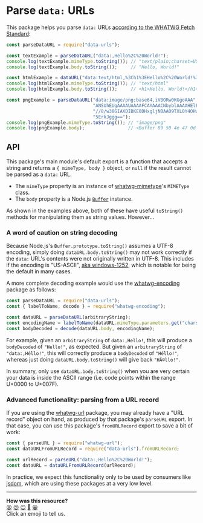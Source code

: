 # Parse `data:` URLs

This package helps you parse `data:` URLs [according to the WHATWG Fetch Standard](https://fetch.spec.whatwg.org/#data-urls):

```js
const parseDataURL = require("data-urls");

const textExample = parseDataURL("data:,Hello%2C%20World!");
console.log(textExample.mimeType.toString()); // "text/plain;charset=US-ASCII"
console.log(textExample.body.toString());     // "Hello, World!"

const htmlExample = dataURL("data:text/html,%3Ch1%3EHello%2C%20World!%3C%2Fh1%3E");
console.log(htmlExample.mimeType.toString()); // "text/html"
console.log(htmlExample.body.toString());     // <h1>Hello, World!</h1>

const pngExample = parseDataURL("data:image/png;base64,iVBORw0KGgoAAA" +
                                "ANSUhEUgAAAAUAAAAFCAYAAACNbyblAAAAHElEQVQI12P4" +
                                "//8/w38GIAXDIBKE0DHxgljNBAAO9TXL0Y4OHwAAAABJRU" +
                                "5ErkJggg==");
console.log(pngExample.mimeType.toString()); // "image/png"
console.log(pngExample.body);                // <Buffer 89 50 4e 47 0d ... >
```

## API

This package's main module's default export is a function that accepts a string and returns a `{ mimeType, body }` object, or `null` if the result cannot be parsed as a `data:` URL.

- The `mimeType` property is an instance of [whatwg-mimetype](https://www.npmjs.com/package/whatwg-mimetype)'s `MIMEType` class.
- The `body` property is a Node.js [`Buffer`](https://nodejs.org/docs/latest/api/buffer.html) instance.

As shown in the examples above, both of these have useful `toString()` methods for manipulating them as string values. However…

### A word of caution on string decoding

Because Node.js's `Buffer.prototype.toString()` assumes a UTF-8 encoding, simply doing `dataURL.body.toString()` may not work correctly if the `data:` URL's contents were not originally written in UTF-8. This includes if the encoding is "US-ASCII", [aka windows-1252](https://encoding.spec.whatwg.org/#names-and-labels), which is notable for being the default in many cases.

A more complete decoding example would use the [whatwg-encoding](https://www.npmjs.com/package/whatwg-encoding) package as follows:

```js
const parseDataURL = require("data-urls");
const { labelToName, decode } = require("whatwg-encoding");

const dataURL = parseDataURL(arbitraryString);
const encodingName = labelToName(dataURL.mimeType.parameters.get("charset"));
const bodyDecoded = decode(dataURL.body, encodingName);
```

For example, given an `arbitraryString` of `data:,Hello!`, this will produce a `bodyDecoded` of `"Hello!"`, as expected. But given an `arbitraryString` of `"data:,Héllo!"`, this will correctly produce a `bodyDecoded` of `"Héllo!"`, whereas just doing `dataURL.body.toString()` will give back `"HÃ©llo!"`.

In summary, only use `dataURL.body.toString()` when you are very certain your data is inside the ASCII range (i.e. code points within the range U+0000 to U+007F).

### Advanced functionality: parsing from a URL record

If you are using the [whatwg-url](https://github.com/jsdom/whatwg-url) package, you may already have a "URL record" object on hand, as produced by that package's `parseURL` export. In that case, you can use this package's `fromURLRecord` export to save a bit of work:

```js
const { parseURL } = require("whatwg-url");
const dataURLFromURLRecord = require("data-urls").fromURLRecord;

const urlRecord = parseURL("data:,Hello%2C%20World!");
const dataURL = dataURLFromURLRecord(urlRecord);
```

In practice, we expect this functionality only to be used by consumers like [jsdom](https://www.npmjs.com/package/jsdom), which are using these packages at a very low level.


<!-- BEGIN GENERATED SECTION DO NOT EDIT -->

---

**How was this resource?**  
[😫](https://airtable.com/shrUJ3t7KLMqVRFKR?prefill_Repository=makersacademy/javascript-web-applications&prefill_File=resources/example-3/node_modules/data-urls/README.md&prefill_Sentiment=😫) [😕](https://airtable.com/shrUJ3t7KLMqVRFKR?prefill_Repository=makersacademy/javascript-web-applications&prefill_File=resources/example-3/node_modules/data-urls/README.md&prefill_Sentiment=😕) [😐](https://airtable.com/shrUJ3t7KLMqVRFKR?prefill_Repository=makersacademy/javascript-web-applications&prefill_File=resources/example-3/node_modules/data-urls/README.md&prefill_Sentiment=😐) [🙂](https://airtable.com/shrUJ3t7KLMqVRFKR?prefill_Repository=makersacademy/javascript-web-applications&prefill_File=resources/example-3/node_modules/data-urls/README.md&prefill_Sentiment=🙂) [😀](https://airtable.com/shrUJ3t7KLMqVRFKR?prefill_Repository=makersacademy/javascript-web-applications&prefill_File=resources/example-3/node_modules/data-urls/README.md&prefill_Sentiment=😀)  
Click an emoji to tell us.

<!-- END GENERATED SECTION DO NOT EDIT -->
